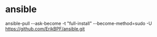 # ansible

ansible-pull --ask-become -t "full-install" --become-method=sudo -U https://github.com/ErikBPF/ansible.git
